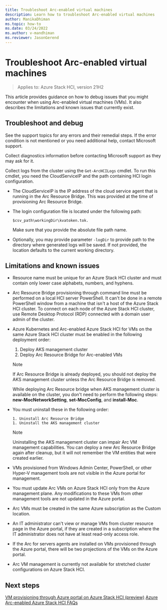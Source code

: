 ```yaml
---
title: Troubleshoot Arc-enabled virtual machines
description: Learn how to troubleshoot Arc-enabled virtual machines
author: ManikaDhiman
ms.topic: how-to
ms.date: 03/24/2022
ms.author: v-mandhiman
ms.reviewer: JasonGerend
---
```


# Troubleshoot Arc-enabled virtual machines

> Applies to: Azure Stack HCI, version 21H2

This article provides guidance on how to debug issues that you might encounter when using Arc-enabled virtual machines (VMs). It also describes the limitations and known issues that currently exist.

## Troubleshoot and debug

See the support topics for any errors and their remedial steps. If the error condition is not mentioned or you need additional help, contact Microsoft support.

Collect diagnostics information before contacting Microsoft support as they may ask for it.

Collect logs from the cluster using the `Get-ArcHCILogs` cmdlet. To run this cmdlet, you need the CloudServiceIP and the path containing HCI login configuration.

- The CloudServiceIP is the IP address of the cloud service agent that is running in the Arc Resource Bridge. This was provided at the time of provisioning Arc Resource Bridge.
- The login configuration file is located under the following path:

  `$csv_path\workingDir\kvatoken.tok.`

   Make sure that you provide the absolute file path name.

- Optionally, you may provide parameter `-logDir` to provide path to the directory where generated logs will be saved. If not provided, the location defaults to the current working directory.

## Limitations and known issues

- Resource name must be unique for an Azure Stack HCI cluster and must contain only lower case alphabets, numbers, and hyphens.
- Arc Resource Bridge provisioning through command line must be performed on a local HCI server PowerShell. It can't be done in a remote PowerShell window from a machine that isn't a host of the Azure Stack HCI cluster. To connect on each node of the Azure Stack HCI cluster, use Remote Desktop Protocol (RDP) connected with a domain user admin of the cluster.
- Azure Kubernetes and Arc-enabled Azure Stack HCI for VMs on the same Azure Stack HCI cluster must be enabled in the following deployment order:

    1. Deploy AKS management cluster
    1. Deploy Arc Resource Bridge for Arc-enabled VMs
      
    > [!NOTE]
    > If Arc Resource Bridge is already deployed, you should not deploy the AKS management cluster unless the Arc Resource Bridge is removed.

    While deploying Arc Resource bridge when AKS management cluster is available on the cluster, you don't need to perform the following steps:
    **new-MocNetworkSetting**, **set-MocConfig**, and **install-Moc**.

- You must uninstall these in the following order:

      1. Uninstall Arc Resource Bridge
      1. Uninstall the AKS management cluster
      
    > [!NOTE]
    > Uninstalling the AKS management cluster can impair Arc VM management capabilities. You can deploy a new Arc Resource Bridge again after cleanup, but it will not remember the VM entities that were created earlier.

- VMs provisioned from Windows Admin Center, PowerShell, or other Hyper-V management tools are not visible in the Azure portal for management.
- You must update Arc VMs on Azure Stack HCI only from the Azure management plane. Any modifications to these VMs from other management tools are not updated in the Azure portal.
- Arc VMs must be created in the same Azure subscription as the Custom location.
- An IT administrator can't view or manage VMs from cluster resource page in the Azure portal, if they are created in a subscription where the IT administrator does not have at least read-only access role.
- If the Arc for servers agents are installed on VMs provisioned through the Azure portal, there will be two projections of the VMs on the Azure portal.
- Arc VM management is currently not available for stretched cluster configurations on Azure Stack HCI.

## Next steps

[VM provisioning through Azure portal on Azure Stack HCI (preview)](azure-arc-enabled-virtual-machines.md)
[Azure Arc-enabled Azure Stack HCI FAQs](faqs-arc-enabled-vms.md)
